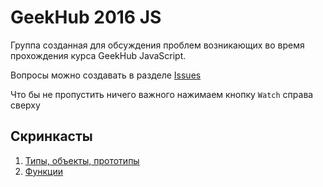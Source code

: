 GeekHub 2016 JS
===============

Группа созданная для обсуждения проблем возникающих во время прохождения курса GeekHub JavaScript. 

Вопросы можно создавать в разделе [Issues](https://github.com/redexp/geekhub-2016-js/issues) 

Что бы не пропустить ничего важного нажимаем кнопку `Watch` справа сверху

## Скринкасты

 1. [Типы, объекты, прототипы](https://youtu.be/U-Wn194A-EY)
 2. [Функции](https://youtu.be/y6YNHyZRZo4)
